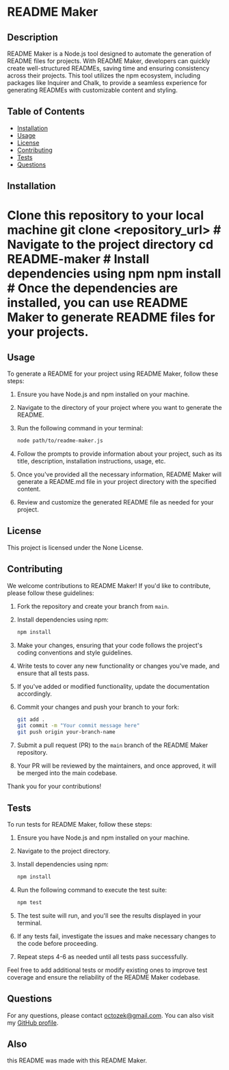 
# README Maker

## Description
README Maker is a Node.js tool designed to automate the generation of README files for projects. With README Maker, developers can quickly create well-structured READMEs, saving time and ensuring consistency across their projects. This tool utilizes the npm ecosystem, including packages like Inquirer and Chalk, to provide a seamless experience for generating READMEs with customizable content and styling.

## Table of Contents
- [Installation](#installation)
- [Usage](#usage)
- [License](#license)
- [Contributing](#contributing)
- [Tests](#tests)
- [Questions](#questions)

## Installation
# Clone this repository to your local machine git clone <repository_url> # Navigate to the project directory cd README-maker # Install dependencies using npm  npm install  # Once the dependencies are installed, you can use README Maker to generate README files for your projects.

## Usage

To generate a README for your project using README Maker, follow these steps:

1. Ensure you have Node.js and npm installed on your machine.

2. Navigate to the directory of your project where you want to generate the README.

3. Run the following command in your terminal:

    ```bash
    node path/to/readme-maker.js
    ```

4. Follow the prompts to provide information about your project, such as its title, description, installation instructions, usage, etc.

5. Once you've provided all the necessary information, README Maker will generate a README.md file in your project directory with the specified content.

6. Review and customize the generated README file as needed for your project.

## License
This project is licensed under the None License.

## Contributing

We welcome contributions to README Maker! If you'd like to contribute, please follow these guidelines:

1. Fork the repository and create your branch from `main`.

2. Install dependencies using npm:

    ```bash
    npm install
    ```

3. Make your changes, ensuring that your code follows the project's coding conventions and style guidelines.

4. Write tests to cover any new functionality or changes you've made, and ensure that all tests pass.

5. If you've added or modified functionality, update the documentation accordingly.

6. Commit your changes and push your branch to your fork:

    ```bash
    git add .
    git commit -m "Your commit message here"
    git push origin your-branch-name
    ```

7. Submit a pull request (PR) to the `main` branch of the README Maker repository.

8. Your PR will be reviewed by the maintainers, and once approved, it will be merged into the main codebase.

Thank you for your contributions!

## Tests

To run tests for README Maker, follow these steps:

1. Ensure you have Node.js and npm installed on your machine.

2. Navigate to the project directory.

3. Install dependencies using npm:

    ```bash
    npm install
    ```

4. Run the following command to execute the test suite:

    ```bash
    npm test
    ```

5. The test suite will run, and you'll see the results displayed in your terminal.

6. If any tests fail, investigate the issues and make necessary changes to the code before proceeding.

7. Repeat steps 4-6 as needed until all tests pass successfully.

Feel free to add additional tests or modify existing ones to improve test coverage and ensure the reliability of the README Maker codebase.

## Questions

For any questions, please contact octozek@gmail.com. You can also visit my [GitHub profile](https://github.com/octozek).

## Also

this README was made with this README Maker.